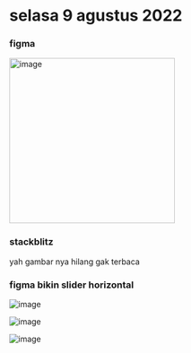 # selasa 9 agustus 2022
### figma 
<img width="295" alt="image" src="https://user-images.githubusercontent.com/78794419/183533626-01221438-06a7-4157-bd01-8eac94ad08f1.png">

### stackblitz
yah gambar nya hilang 
gak terbaca

### figma bikin slider horizontal 
![image](https://user-images.githubusercontent.com/78794419/183622722-0a767fc9-f734-4508-9439-159a4c898319.png)

![image](https://user-images.githubusercontent.com/78794419/183622843-edebb38d-de24-4d11-a7c6-e38f25e2c2d0.png)

![image](https://user-images.githubusercontent.com/78794419/183623178-52a9bb48-9442-4170-9c13-f926b619a0f1.png)

